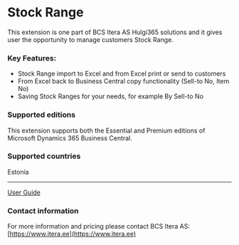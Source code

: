 # Stock Range

This extension is one part of BCS Itera AS Hulgi365 solutions and it gives user the opportunity to manage customers Stock Range.

### Key Features:

* Stock Range import to Excel and from Excel print or send to customers
* From Excel back to Business Central copy functionality (Sell-to No, Item No)
* Saving Stock Ranges for your needs, for example By Sell-to No

### Supported editions

This extension supports both the Essential and Premium editions of Microsoft Dynamics 365 Business Central.

### Supported countries

Estonia

---

[User Guide](help.md)

### Contact information

For more information and pricing please contact BCS Itera AS: 
[https://www.itera.ee](https://www.itera.ee)
